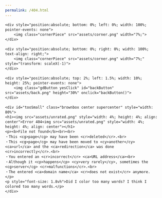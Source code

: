 ```yaml
---
permalink: /404.html
---
```

<head>
  	<title>Error 404</title>
  	<meta charset="utf-8">
  	<link href="assets/browser.css" rel="stylesheet" type="text/css">
	<script async src="https://www.googletagmanager.com/gtag/js?id=UA-135255146-3"></script><script>window.dataLayer = window.dataLayer || []; function gtag(){dataLayer.push(arguments);}gtag('js', new Date());gtag('config', 'UA-135255146-3');</script>
  	<link rel="icon" href="assets/unrated.png">
</head>

<body class="purpleBG" onbeforeunload="saveUrl()" style="">

<div id="everything">
	
	<div style="position:absolute; bottom: 0%; left: 0%; width: 100%; pointer-events: none">
		<img class="cornerPiece" src="assets/corner.png" width="7%;">
	</div>
	
	<div style="position:absolute; bottom: 0%; right: 0%; width: 100%; text-align: right;">
		<img class="cornerPiece" src="assets/corner.png" width="7%;" style="transform: scaleX(-1)">
	</div>
	
	<div style="position:absolute; top: 2%; left: 1.5%; width: 10%; height: 25%; pointer-events: none">
		<img class="gdButton yesClick" id="backButton" src="assets/back.png" height="30%" onclick="backButton()">
	</div>
	
	<div id="tooSmall" class="brownbox center supercenter" style="width: 80%">
	<h1><img src="assets/unrated.png" style="width: 4%; height: 4%; align: center">Error 404<img src="assets/unrated.png" style="width: 4%; height: 4%; align: center"></h1>
	<p><b>File not found</b><br><br>
	・This <cg>page</cg> may have been <cr>deleted</cr>.<br>
	・This <cg>page</cg> may have been moved to <cy>another</cy> <ca>url</ca> and the <ca>redirection</ca> was done <cr>incorrectly</cr>.<br>
	・You entered an <cr>incorrect</cr> <ca>URL address</ca><br>
	・Although it <cp>happens</cp> <cy>very rarely</cy>, sometimes the <cg>server</cg> <cr>malfunctions</cr>.<br>
	・The entered <ca>domain name</ca> <cr>does not exist</cr> anymore.
	</p>
	<p style="font-size: 1.8vh">Did I color too many words? I think I colored too many words.</p>
	</div>
</div>

</body>
